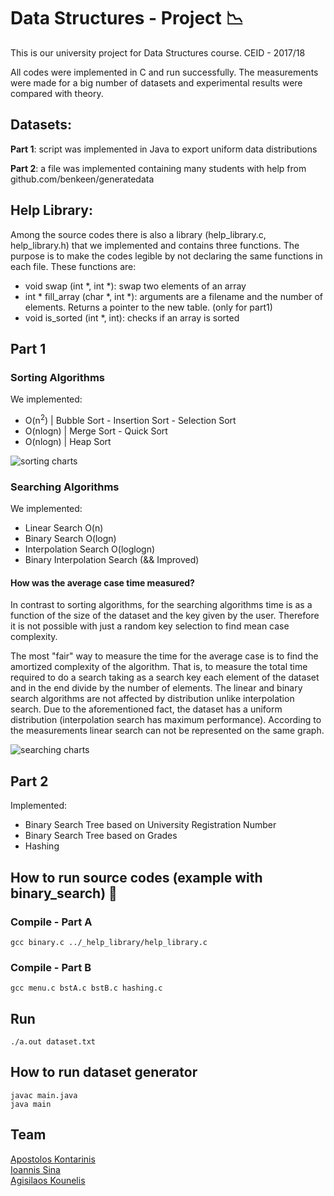 # Data Structures - Project :chart_with_downwards_trend:

This is our university project for Data Structures course. CEID - 2017/18

All codes were implemented in C and run successfully. The measurements were made for a big number of datasets and experimental results were compared with theory.

## Datasets:
**Part 1**: script was implemented in Java to export uniform data distributions

**Part 2**: a file was implemented containing many students with help from github.com/benkeen/generatedata

## Help Library:
Among the source codes there is also a library (help_library.c, help_library.h) that we implemented and contains three functions. The purpose is to make the codes legible by not declaring the same functions in each file. These functions are:
- void swap (int \*, int \*): swap two elements of an array
- int \* fill_array (char \*, int \*): arguments are a filename and the number of elements. Returns a pointer to the new table. (only for part1)
- void is_sorted (int \*, int): checks if an array is sorted




## Part 1
### Sorting Algorithms

We implemented:
- O(n<sup>2</sup>) | Bubble Sort - Insertion Sort - Selection Sort
- O(nlogn) | Merge Sort - Quick Sort
- O(nlogn) | Heap Sort

![sorting charts](https://user-images.githubusercontent.com/36283973/123538029-4f651900-d73b-11eb-8b89-a1a9777c94db.png)


### Searching Algorithms

We implemented:
- Linear Search O(n)
- Binary Search O(logn)
- Interpolation Search O(loglogn)
- Binary Interpolation Search (&& Improved)



#### How was the average case time measured?
In contrast to sorting algorithms, for the searching algorithms time is as a function of the size of the dataset and the key given by the user. Therefore it is not possible with just a random key selection to find mean case complexity.

The most "fair" way to measure the time for the average case is to find the amortized complexity of the algorithm. That is, to measure the total time required to do a search taking as a search key each element of the dataset and in the end divide by the number of elements. The linear and binary search algorithms are not affected by distribution unlike interpolation search. Due to the aforementioned fact, the dataset has a uniform distribution (interpolation search has maximum performance). According to the measurements linear search can not be represented on the same graph.


![searching charts](https://user-images.githubusercontent.com/36283973/123538527-019de000-d73e-11eb-9b18-d7e2952dc6f5.png)


## Part 2

Implemented:
- Binary Search Tree based on University Registration Number
- Binary Search Tree based on Grades
- Hashing


## How to run source codes (example with binary_search) 🏃

### Compile - Part A
```
gcc binary.c ../_help_library/help_library.c
```

### Compile - Part B
```
gcc menu.c bstA.c bstB.c hashing.c
```

## Run
```
./a.out dataset.txt
```

## How to run dataset generator
```
javac main.java
java main
```

## Team
[Apostolos Kontarinis](https://github.com/AposKonti)<br>
[Ioannis Sina](https://github.com/IoannisSina)<br>
[Agisilaos Kounelis](https://github.com/kounelisagis)

